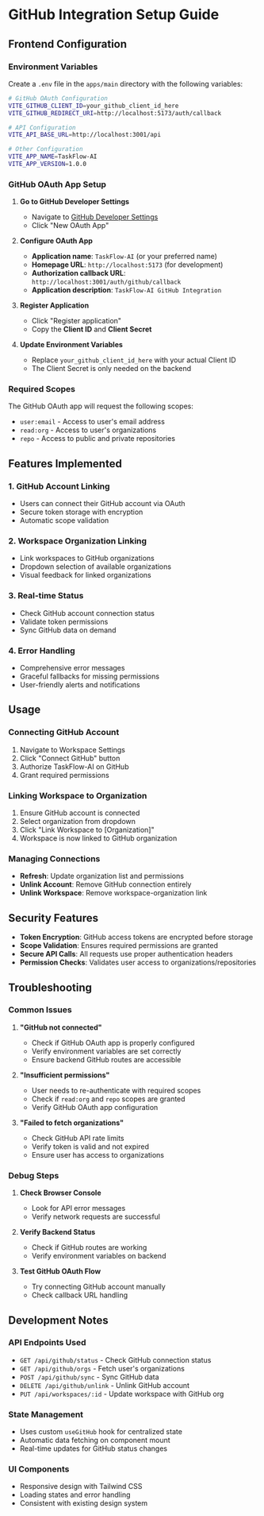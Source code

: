 # GitHub Integration Setup Guide

## Frontend Configuration

### Environment Variables
Create a `.env` file in the `apps/main` directory with the following variables:

```bash
# GitHub OAuth Configuration
VITE_GITHUB_CLIENT_ID=your_github_client_id_here
VITE_GITHUB_REDIRECT_URI=http://localhost:5173/auth/callback

# API Configuration
VITE_API_BASE_URL=http://localhost:3001/api

# Other Configuration
VITE_APP_NAME=TaskFlow-AI
VITE_APP_VERSION=1.0.0
```

### GitHub OAuth App Setup

1. **Go to GitHub Developer Settings**
   - Navigate to [GitHub Developer Settings](https://github.com/settings/developers)
   - Click "New OAuth App"

2. **Configure OAuth App**
   - **Application name**: `TaskFlow-AI` (or your preferred name)
   - **Homepage URL**: `http://localhost:5173` (for development)
   - **Authorization callback URL**: `http://localhost:3001/auth/github/callback`
   - **Application description**: `TaskFlow-AI GitHub Integration`

3. **Register Application**
   - Click "Register application"
   - Copy the **Client ID** and **Client Secret**

4. **Update Environment Variables**
   - Replace `your_github_client_id_here` with your actual Client ID
   - The Client Secret is only needed on the backend

### Required Scopes
The GitHub OAuth app will request the following scopes:
- `user:email` - Access to user's email address
- `read:org` - Access to user's organizations
- `repo` - Access to public and private repositories

## Features Implemented

### 1. GitHub Account Linking
- Users can connect their GitHub account via OAuth
- Secure token storage with encryption
- Automatic scope validation

### 2. Workspace Organization Linking
- Link workspaces to GitHub organizations
- Dropdown selection of available organizations
- Visual feedback for linked organizations

### 3. Real-time Status
- Check GitHub account connection status
- Validate token permissions
- Sync GitHub data on demand

### 4. Error Handling
- Comprehensive error messages
- Graceful fallbacks for missing permissions
- User-friendly alerts and notifications

## Usage

### Connecting GitHub Account
1. Navigate to Workspace Settings
2. Click "Connect GitHub" button
3. Authorize TaskFlow-AI on GitHub
4. Grant required permissions

### Linking Workspace to Organization
1. Ensure GitHub account is connected
2. Select organization from dropdown
3. Click "Link Workspace to [Organization]"
4. Workspace is now linked to GitHub organization

### Managing Connections
- **Refresh**: Update organization list and permissions
- **Unlink Account**: Remove GitHub connection entirely
- **Unlink Workspace**: Remove workspace-organization link

## Security Features

- **Token Encryption**: GitHub access tokens are encrypted before storage
- **Scope Validation**: Ensures required permissions are granted
- **Secure API Calls**: All requests use proper authentication headers
- **Permission Checks**: Validates user access to organizations/repositories

## Troubleshooting

### Common Issues

1. **"GitHub not connected"**
   - Check if GitHub OAuth app is properly configured
   - Verify environment variables are set correctly
   - Ensure backend GitHub routes are accessible

2. **"Insufficient permissions"**
   - User needs to re-authenticate with required scopes
   - Check if `read:org` and `repo` scopes are granted
   - Verify GitHub OAuth app configuration

3. **"Failed to fetch organizations"**
   - Check GitHub API rate limits
   - Verify token is valid and not expired
   - Ensure user has access to organizations

### Debug Steps

1. **Check Browser Console**
   - Look for API error messages
   - Verify network requests are successful

2. **Verify Backend Status**
   - Check if GitHub routes are working
   - Verify environment variables on backend

3. **Test GitHub OAuth Flow**
   - Try connecting GitHub account manually
   - Check callback URL handling

## Development Notes

### API Endpoints Used
- `GET /api/github/status` - Check GitHub connection status
- `GET /api/github/orgs` - Fetch user's organizations
- `POST /api/github/sync` - Sync GitHub data
- `DELETE /api/github/unlink` - Unlink GitHub account
- `PUT /api/workspaces/:id` - Update workspace with GitHub org

### State Management
- Uses custom `useGitHub` hook for centralized state
- Automatic data fetching on component mount
- Real-time updates for GitHub status changes

### UI Components
- Responsive design with Tailwind CSS
- Loading states and error handling
- Consistent with existing design system
